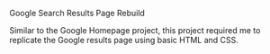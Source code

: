 Google Search Results Page Rebuild

Similar to the Google Homepage project, this project required me to replicate the Google results page using basic HTML and CSS.